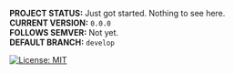 **PROJECT STATUS:** Just got started. Nothing to see here.  
**CURRENT VERSION:** `0.0.0`  
**FOLLOWS SEMVER:** Not yet.  
**DEFAULT BRANCH:** `develop`  

[![License: MIT](https://img.shields.io/badge/License-MIT-blue.svg)](https://opensource.org/licenses/MIT)



<NAME>
<UNDERLINE>
<DESCRIPTION>

